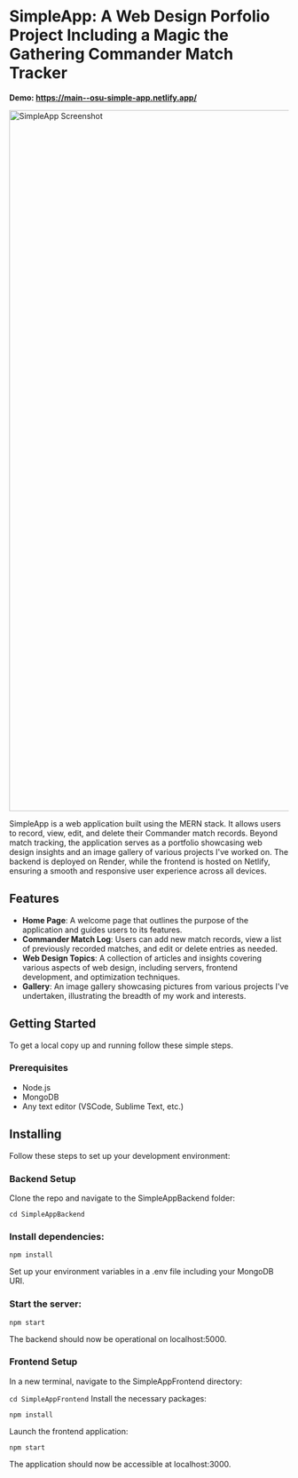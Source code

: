 # SimpleApp: A Web Design Porfolio Project Including a Magic the Gathering Commander Match Tracker

**Demo: https://main--osu-simple-app.netlify.app/**

<img width="1262" alt="SimpleApp Screenshot" src="https://github.com/appersoncory/SimpleApp/assets/84872642/7e163e5e-c147-40f7-822c-1ed213bc0732">

SimpleApp is a web application built using the MERN stack. It allows users to record, view, edit, and delete their Commander match records. Beyond match tracking, the application serves as a portfolio showcasing web design insights and an image gallery of various projects I've worked on. The backend is deployed on Render, while the frontend is hosted on Netlify, ensuring a smooth and responsive user experience across all devices.

## Features

- **Home Page**: A welcome page that outlines the purpose of the application and guides users to its features.
- **Commander Match Log**: Users can add new match records, view a list of previously recorded matches, and edit or delete entries as needed.
- **Web Design Topics**: A collection of articles and insights covering various aspects of web design, including servers, frontend development, and optimization techniques.
- **Gallery**: An image gallery showcasing pictures from various projects I've undertaken, illustrating the breadth of my work and interests.

## Getting Started

To get a local copy up and running follow these simple steps.

### Prerequisites

- Node.js
- MongoDB
- Any text editor (VSCode, Sublime Text, etc.)

## Installing

Follow these steps to set up your development environment:

### Backend Setup

Clone the repo and navigate to the SimpleAppBackend folder:

``` cd SimpleAppBackend ```

### Install dependencies:

``` npm install ```

Set up your environment variables in a .env file including your MongoDB URI.

### Start the server:

``` npm start ```

The backend should now be operational on localhost:5000.

### Frontend Setup

In a new terminal, navigate to the SimpleAppFrontend directory:

``` cd SimpleAppFrontend ```
Install the necessary packages:

``` npm install ```

Launch the frontend application:

``` npm start ```

The application should now be accessible at localhost:3000.
